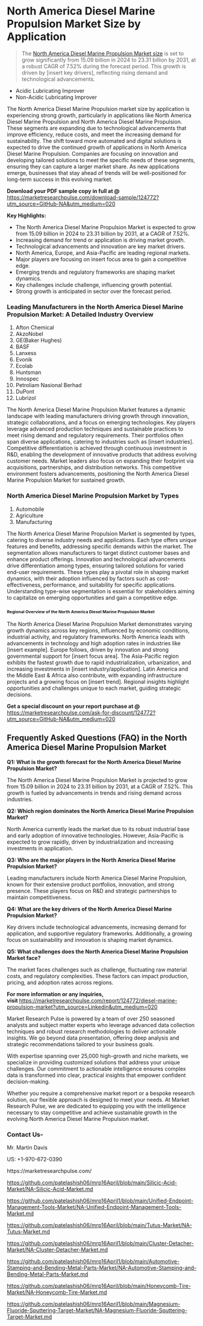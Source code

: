 <h1>North America Diesel Marine Propulsion Market&nbsp;Size by Application</h1><blockquote><p>The <a href="https://marketresearchpulse.com/download-sample/124772?utm_source=GitHub-NA&amp;utm_medium=020">North America Diesel Marine Propulsion Market size</a> is set to grow significantly from 15.09 billion in 2024 to 23.31 billion by 2031, at a robust CAGR of 7.52% during the forecast period. This growth is driven by [insert key drivers], reflecting rising demand and technological advancements.</p></blockquote><ul><li>Acidic Lubricating Improver<li> Non-Acidic Lubricating Improver</li></ul><p>The North America Diesel Marine Propulsion market size by application is experiencing strong growth, particularly in applications like North America Diesel Marine Propulsion and North America Diesel Marine Propulsion. These segments are expanding due to technological advancements that improve efficiency, reduce costs, and meet the increasing demand for sustainability. The shift toward more automated and digital solutions is expected to drive the continued growth of applications in North America Diesel Marine Propulsion. Companies are focusing on innovation and developing tailored solutions to meet the specific needs of these segments, ensuring they can capture a larger market share. As new applications emerge, businesses that stay ahead of trends will be well-positioned for long-term success in this evolving market.</p><p><strong>Download your PDF sample copy in full at @ </strong><a href="https://marketresearchpulse.com/download-sample/124772?utm_source=GitHub-NA&amp;utm_medium=020">https://marketresearchpulse.com/download-sample/124772?utm_source=GitHub-NA&amp;utm_medium=020</a></p><p><strong>Key Highlights: </strong></p><ul><li>The North America Diesel Marine Propulsion Market is expected to grow from 15.09 billion in 2024 to 23.31 billion by 2031, at a CAGR of 7.52%.</li><li>Increasing demand for trend or application is driving market growth.</li><li>Technological advancements and innovation are key market drivers.</li><li>North America, Europe, and Asia-Pacific are leading regional markets.</li><li>Major players are focusing on insert focus area to gain a competitive edge.</li><li>Emerging trends and regulatory frameworks are shaping market dynamics.</li><li>Key challenges include challenge, influencing growth potential.</li><li>Strong growth is anticipated in sector over the forecast period.</li></ul><h3>Leading Manufacturers in the North America Diesel Marine Propulsion Market: A Detailed Industry Overview</h3><ol><li>Afton Chemical</li><li>AkzoNobel</li><li>GE(Baker Hughes)</li><li>BASF</li><li>Lanxess</li><li>Evonik</li><li>Ecolab</li><li>Huntsman</li><li>Innospec</li><li>Petroliam Nasional Berhad</li><li>DuPont</li><li>Lubrizol</li></ol><div class="flex max-w-full flex-col flex-grow"><div class="min-h-8 text-message flex w-full flex-col items-end gap-2 whitespace-normal break-words [.text-message+&amp;]:mt-5" dir="auto" data-message-author-role="assistant" data-message-id="fd8432e4-4910-450d-b182-61b7bfb0a01f" data-message-model-slug="gpt-4o"><div class="flex w-full flex-col gap-1 empty:hidden first:pt-[3px]"><div class="markdown prose w-full break-words dark:prose-invert light"><p>The North America Diesel Marine Propulsion Market features a dynamic landscape with leading manufacturers driving growth through innovation, strategic collaborations, and a focus on emerging technologies. Key players leverage advanced production techniques and sustainable practices to meet rising demand and regulatory requirements. Their portfolios often span diverse applications, catering to industries such as [insert industries]. Competitive differentiation is achieved through continuous investment in R&amp;D, enabling the development of innovative products that address evolving customer needs. Market leaders also focus on expanding their footprint via acquisitions, partnerships, and distribution networks. This competitive environment fosters advancements, positioning the North America Diesel Marine Propulsion Market for sustained growth.</p></div></div></div></div><h3>North America Diesel Marine Propulsion Market by Types</h3><ol><li>Automobile<li> Agriculture<li> Manufacturing</li></ol><div class="flex max-w-full flex-col flex-grow"><div class="min-h-8 text-message flex w-full flex-col items-end gap-2 whitespace-normal break-words [.text-message+&amp;]:mt-5" dir="auto" data-message-author-role="assistant" data-message-id="084470be-0bb7-4664-bddf-5156b4f41249" data-message-model-slug="gpt-4o-mini"><div class="flex w-full flex-col gap-1 empty:hidden first:pt-[3px]"><div class="markdown prose w-full break-words dark:prose-invert light"><p>The North America Diesel Marine Propulsion Market is segmented by types, catering to diverse industry needs and applications. Each type offers unique features and benefits, addressing specific demands within the market. The segmentation allows manufacturers to target distinct customer bases and enhance product offerings. Innovation and technological advancements drive differentiation among types, ensuring tailored solutions for varied end-user requirements. These types play a pivotal role in shaping market dynamics, with their adoption influenced by factors such as cost-effectiveness, performance, and suitability for specific applications. Understanding type-wise segmentation is essential for stakeholders aiming to capitalize on emerging opportunities and gain a competitive edge.</p></div></div></div></div><h3><span style="font-size: 11px;">Regional Overview of the North America Diesel Marine Propulsion Market</span></h3><div class="flex max-w-full flex-col flex-grow"><div class="min-h-8 text-message flex w-full flex-col items-end gap-2 whitespace-normal break-words [.text-message+&amp;]:mt-5" dir="auto" data-message-author-role="assistant" data-message-id="e9038762-ce64-4e30-91c9-9bd413514231" data-message-model-slug="gpt-4o-mini"><div class="flex w-full flex-col gap-1 empty:hidden first:pt-[3px]"><div class="markdown prose w-full break-words dark:prose-invert light"><p>The North America Diesel Marine Propulsion Market demonstrates varying growth dynamics across key regions, influenced by economic conditions, industrial activity, and regulatory frameworks. North America leads with advancements in technology and high adoption rates in industries like [insert example]. Europe follows, driven by innovation and strong governmental support for [insert focus area]. The Asia-Pacific region exhibits the fastest growth due to rapid industrialization, urbanization, and increasing investments in [insert industry/application]. Latin America and the Middle East &amp; Africa also contribute, with expanding infrastructure projects and a growing focus on [insert trend]. Regional insights highlight opportunities and challenges unique to each market, guiding strategic decisions.</p></div></div></div></div><p><strong>Get a special discount on your report purchase at @ </strong><a href="https://marketresearchpulse.com/ask-for-discount/124772?utm_source=GitHub-NA&amp;utm_medium=020">https://marketresearchpulse.com/ask-for-discount/124772?utm_source=GitHub-NA&amp;utm_medium=020</a></p><h2>Frequently Asked Questions (FAQ) in the North America Diesel Marine Propulsion Market</h2><p><strong>Q1: What is the growth forecast for the North America Diesel Marine Propulsion Market?</strong></p><p>The North America Diesel Marine Propulsion Market is projected to grow from 15.09 billion in 2024 to 23.31 billion by 2031, at a CAGR of 7.52%. This growth is fueled by advancements in trends and rising demand across industries.</p><p><strong>Q2: Which region dominates the North America Diesel Marine Propulsion Market?</strong></p><p>North America currently leads the market due to its robust industrial base and early adoption of innovative technologies. However, Asia-Pacific is expected to grow rapidly, driven by industrialization and increasing investments in application.</p><p><strong>Q3: Who are the major players in the North America Diesel Marine Propulsion Market?</strong></p><p>Leading manufacturers include North America Diesel Marine Propulsion, known for their extensive product portfolios, innovation, and strong presence. These players focus on R&amp;D and strategic partnerships to maintain competitiveness.</p><p><strong>Q4: What are the key drivers of the North America Diesel Marine Propulsion Market?</strong></p><p>Key drivers include technological advancements, increasing demand for application, and supportive regulatory frameworks. Additionally, a growing focus on sustainability and innovation is shaping market dynamics.</p><p><strong>Q5: What challenges does the North America Diesel Marine Propulsion Market face?</strong></p><p>The market faces challenges such as challenge, fluctuating raw material costs, and regulatory complexities. These factors can impact production, pricing, and adoption rates across regions.</p><p><strong>For more information or any inquiries, visit&nbsp;</strong><a href="https://marketresearchpulse.com/report/124772/diesel-marine-propulsion-market?utm_source=Linkedin&utm_medium=020">https://marketresearchpulse.com/report/124772/diesel-marine-propulsion-market?utm_source=Linkedin&utm_medium=020</a></p><p>Market Research Pulse is powered by a team of over 250 seasoned analysts and subject matter experts who leverage advanced data collection techniques and robust research methodologies to deliver actionable insights. We go beyond data presentation, offering deep analysis and strategic recommendations tailored to your business goals.</p><p>With expertise spanning over 25,000 high-growth and niche markets, we specialize in providing customized solutions that address your unique challenges. Our commitment to actionable intelligence ensures complex data is transformed into clear, practical insights that empower confident decision-making.</p><p>Whether you require a comprehensive market report or a bespoke research solution, our flexible approach is designed to meet your needs. At Market Research Pulse, we are dedicated to equipping you with the intelligence necessary to stay competitive and achieve sustainable growth in the evolving North America Diesel Marine Propulsion market.</p><h3><strong>Contact Us-</strong></h3><p>Mr. Martin Davis</p><p>US: +1-970-672-0390</p><p>https://marketresearchpulse.com/</p><p><a href="https://github.com/patelashish06/mrp16April/blob/main/Silicic-Acid-Market/NA-Silicic-Acid-Market.md">https://github.com/patelashish06/mrp16April/blob/main/Silicic-Acid-Market/NA-Silicic-Acid-Market.md</a></p><p><a href="https://github.com/patelashish06/mrp16April1/blob/main/Unified-Endpoint-Management-Tools-Market/NA-Unified-Endpoint-Management-Tools-Market.md">https://github.com/patelashish06/mrp16April1/blob/main/Unified-Endpoint-Management-Tools-Market/NA-Unified-Endpoint-Management-Tools-Market.md</a></p><p><a href="https://github.com/patelashish06/mrp16April/blob/main/Tutus-Market/NA-Tutus-Market.md">https://github.com/patelashish06/mrp16April/blob/main/Tutus-Market/NA-Tutus-Market.md</a></p><p><a href="https://github.com/patelashish06/mrp16April1/blob/main/Cluster-Detacher-Market/NA-Cluster-Detacher-Market.md">https://github.com/patelashish06/mrp16April1/blob/main/Cluster-Detacher-Market/NA-Cluster-Detacher-Market.md</a></p><p><a href="https://github.com/patelashish06/mrp16April1/blob/main/Automotive-Stamping-and-Bending-Metal-Parts-Market/NA-Automotive-Stamping-and-Bending-Metal-Parts-Market.md">https://github.com/patelashish06/mrp16April1/blob/main/Automotive-Stamping-and-Bending-Metal-Parts-Market/NA-Automotive-Stamping-and-Bending-Metal-Parts-Market.md</a></p><p><a href="https://github.com/patelashish06/mrp16April/blob/main/Honeycomb-Tire-Market/NA-Honeycomb-Tire-Market.md">https://github.com/patelashish06/mrp16April/blob/main/Honeycomb-Tire-Market/NA-Honeycomb-Tire-Market.md</a></p><p><a href="https://github.com/patelashish06/mrp16April1/blob/main/Magnesium-Fluoride-Sputtering-Target-Market/NA-Magnesium-Fluoride-Sputtering-Target-Market.md">https://github.com/patelashish06/mrp16April1/blob/main/Magnesium-Fluoride-Sputtering-Target-Market/NA-Magnesium-Fluoride-Sputtering-Target-Market.md</a></p>
